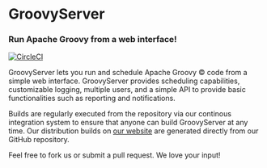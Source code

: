 # GroovyServer
### Run Apache Groovy from a web interface!

[![CircleCI](https://circleci.com/gh/dustinkredmond/GroovyServer.svg?style=svg)](https://circleci.com/gh/dustinkredmond/GroovyServer)

GroovyServer lets you run and schedule Apache Groovy &copy; code from a simple web interface. GroovyServer provides scheduling capabilities, customizable logging, multiple users, and a simple API to provide basic functionalities such as reporting and notifications.

Builds are regularly executed from the repository via our continous integration system to ensure that anyone can build GroovyServer at any time. Our distribution builds on [our website] are generated directly from our GitHub repository.

Feel free to fork us or submit a pull request. We love your input!

[our website]: https://www.gserve.org/
